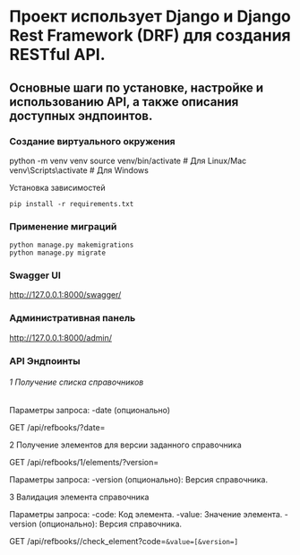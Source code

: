 # Проект использует Django и Django Rest Framework (DRF) для создания RESTful API.

## Основные шаги по установке, настройке и использованию API, а также описания доступных эндпоинтов.

### Создание виртуального окружения

python -m venv venv
source venv/bin/activate  # Для Linux/Mac
venv\Scripts\activate     # Для Windows


Установка зависимостей
```
pip install -r requirements.txt
```

### Применение миграций
```
python manage.py makemigrations
python manage.py migrate
```

### Swagger UI
http://127.0.0.1:8000/swagger/

### Административная панель
http://127.0.0.1:8000/admin/


### API Эндпоинты

######  1 Получение списка справочников

Параметры запроса:
-date (опционально)

GET /api/refbooks/?date=


2 Получение элементов для версии заданного справочника

GET /api/refbooks/1/elements/?version=

Параметры запроса:
-version (опционально): Версия справочника.


3 Валидация элемента справочника

Параметры запроса:
-code: Код элемента.
-value: Значение элемента.
-version (опционально): Версия справочника.

GET /api/refbooks/<id>/check_element?code=<code>&value=<value>[&version=<version>]
